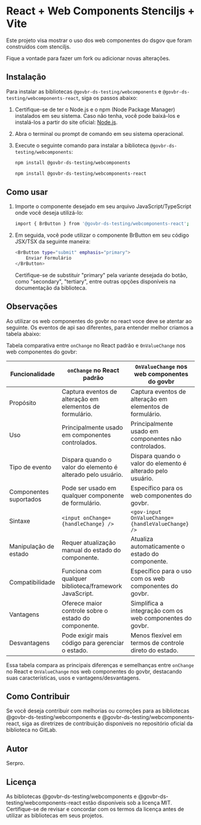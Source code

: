 # React + Web Components Stenciljs + Vite

Este projeto visa mostrar o uso dos web componentes do dsgov que foram construidos com stenciljs.

Fique a vontade para fazer um fork ou adicionar novas alterações.

## Instalação

Para instalar as bibliotecas `@govbr-ds-testing/webcomponents` e `@govbr-ds-testing/webcomponents-react`, siga os passos abaixo:

1. Certifique-se de ter o Node.js e o npm (Node Package Manager) instalados em seu sistema. Caso não tenha, você pode baixá-los e instalá-los a partir do site oficial: [Node.js](https://nodejs.org/).

2. Abra o terminal ou prompt de comando em seu sistema operacional.

3. Execute o seguinte comando para instalar a biblioteca `@govbr-ds-testing/webcomponents`:

    ```bash
    npm install @govbr-ds-testing/webcomponents 
    ```

    ```bash
    npm install @govbr-ds-testing/webcomponents-react
    ```

## Como usar

1. Importe o componente desejado em seu arquivo JavaScript/TypeScript onde você deseja utilizá-lo:

    ```bash
    import { BrButton } from '@govbr-ds-testing/webcomponents-react';
    ```

2. Em seguida, você pode utilizar o componente BrButton em seu código JSX/TSX da seguinte maneira:

    ```bash
    <BrButton type="submit" emphasis="primary">
        Enviar Formulário
    </BrButton>
    ```
    Certifique-se de substituir "primary" pela variante desejada do botão, como "secondary", "tertiary", entre outras opções disponíveis na documentação da biblioteca.

## Observações

Ao utilizar os web componentes do govbr no react voce deve se atentar ao seguinte. Os eventos de api sao diferentes, para entender melhor criamos a tabela abaixo:

Tabela comparativa entre `onChange` no React padrão e `OnValueChange` nos web componentes do govbr:

| Funcionalidade         | `onChange` no React padrão                                    | `OnValueChange` nos web componentes do govbr                  |
|------------------------|--------------------------------------------------------------|--------------------------------------------------------------|
| Propósito              | Captura eventos de alteração em elementos de formulário.     | Captura eventos de alteração em elementos de formulário.     |
| Uso                    | Principalmente usado em componentes controlados.              | Principalmente usado em componentes não controlados.          |
| Tipo de evento         | Dispara quando o valor do elemento é alterado pelo usuário.   | Dispara quando o valor do elemento é alterado pelo usuário.   |
| Componentes suportados | Pode ser usado em qualquer componente de formulário.          | Específico para os web componentes do govbr.                  |
| Sintaxe                | `<input onChange={handleChange} />`                          | `<gov-input OnValueChange={handleValueChange} />`            |
| Manipulação de estado  | Requer atualização manual do estado do componente.            | Atualiza automaticamente o estado do componente.             |
| Compatibilidade        | Funciona com qualquer biblioteca/framework JavaScript.         | Específico para o uso com os web componentes do govbr.       |
| Vantagens              | Oferece maior controle sobre o estado do componente.           | Simplifica a integração com os web componentes do govbr.     |
| Desvantagens           | Pode exigir mais código para gerenciar o estado.              | Menos flexível em termos de controle direto do estado.        |

Essa tabela compara as principais diferenças e semelhanças entre `onChange` no React e `OnValueChange` nos web componentes do govbr, destacando suas características, usos e vantagens/desvantagens.


## Como Contribuir

Se você deseja contribuir com melhorias ou correções para as bibliotecas @govbr-ds-testing/webcomponents e @govbr-ds-testing/webcomponents-react, siga as diretrizes de contribuição disponíveis no repositório oficial da biblioteca no GitLab.

## Autor

Serpro.

## Licença

As bibliotecas @govbr-ds-testing/webcomponents e @govbr-ds-testing/webcomponents-react estão disponíveis sob a licença MIT. Certifique-se de revisar e concordar com os termos da licença antes de utilizar as bibliotecas em seus projetos.